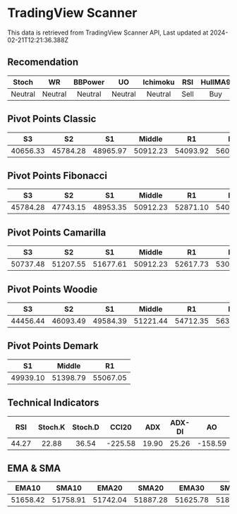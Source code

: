 # TradingView Scanner
This data is retrieved from TradingView Scanner API, Last updated at 2024-02-21T12:21:36.388Z

## Recomendation
| Stoch | WR | BBPower | UO | Ichimoku | RSI | HullMA9 |
| :---: | :---: | :---: | :---: | :---: | :---: | :---: |
| Neutral | Neutral | Neutral | Neutral | Neutral | Sell | Buy |

## Pivot Points Classic
| S3 | S2 | S1 | Middle | R1 | R2 | R3 |
| :---: | :---: | :---: | :---: | :---: | :---: | :---: |
| 40656.33 | 45784.28 | 48965.97 | 50912.23 | 54093.92 | 56040.18 | 61168.13 |

## Pivot Points Fibonacci
| S3 | S2 | S1 | Middle | R1 | R2 | R3 |
| :---: | :---: | :---: | :---: | :---: | :---: | :---: |
| 45784.28 | 47743.15 | 48953.35 | 50912.23 | 52871.10 | 54081.30 | 56040.18 |

## Pivot Points Camarilla
| S3 | S2 | S1 | Middle | R1 | R2 | R3 |
| :---: | :---: | :---: | :---: | :---: | :---: | :---: |
| 50737.48 | 51207.55 | 51677.61 | 50912.23 | 52617.73 | 53087.79 | 53557.86 |

## Pivot Points Woodie
| S3 | S2 | S1 | Middle | R1 | R2 | R3 |
| :---: | :---: | :---: | :---: | :---: | :---: | :---: |
| 44456.44 | 46093.49 | 49584.39 | 51221.44 | 54712.35 | 56349.39 | 59840.30 |

## Pivot Points Demark
| S1 | Middle | R1 |
| :---: | :---: | :---: |
| 49939.10 | 51398.79 | 55067.05 |

## Technical Indicators
| RSI | Stoch.K | Stoch.D | CCI20 | ADX | ADX-DI | AO | Mom | MACD | MACD | W.R | HullMA9 |
| :---: | :---: | :---: | :---: | :---: | :---: | :---: | :---: | :---: | :---: | :---: | :---: |
| 44.27 | 22.88 | 36.54 | -225.58 | 19.90 | 25.26 | -158.59 | -571.43 | 4.57 | 146.02 | -76.22 | 51207.57 |

## EMA & SMA
| EMA10 | SMA10 | EMA20 | SMA20 | EMA30 | SMA30 | EMA50 | SMA50 | EMA100 | SMA100 | EMA200 | SMA200 |
| :---: | :---: | :---: | :---: | :---: | :---: | :---: | :---: | :---: | :---: | :---: | :---: |
| 51658.42 | 51758.91 | 51742.04 | 51887.28 | 51625.78 | 51823.60 | 51039.90 | 51585.13 | 49236.66 | 48726.37 | 46942.45 | 45251.49 |
